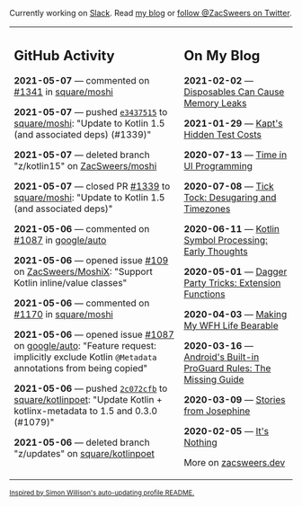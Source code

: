 Currently working on [Slack](https://slack.com/). Read [my blog](https://zacsweers.dev/) or [follow @ZacSweers on Twitter](https://twitter.com/ZacSweers).

<table><tr><td valign="top" width="60%">

## GitHub Activity
<!-- githubActivity starts -->
**2021-05-07** — commented on [#1341](https://github.com/square/moshi/issues/1341#issuecomment-834961224) in [square/moshi](https://api.github.com/repos/square/moshi)

**2021-05-07** — pushed [`e3437515`](https://github.com/square/moshi/commit/e3437515933f0a3a7e38da53dbf4cdfe4245fc89) to [square/moshi](https://api.github.com/repos/square/moshi): "Update to Kotlin 1.5 (and associated deps) (#1339)"

**2021-05-07** — deleted branch "z/kotlin15" on [ZacSweers/moshi](https://api.github.com/repos/ZacSweers/moshi)

**2021-05-07** — closed PR [#1339](https://api.github.com/repos/square/moshi/pulls/1339) to [square/moshi](https://api.github.com/repos/square/moshi): "Update to Kotlin 1.5 (and associated deps)"

**2021-05-06** — commented on [#1087](https://github.com/google/auto/issues/1087#issuecomment-833972760) in [google/auto](https://api.github.com/repos/google/auto)

**2021-05-06** — opened issue [#109](https://api.github.com/repos/ZacSweers/MoshiX/issues/109) on [ZacSweers/MoshiX](https://api.github.com/repos/ZacSweers/MoshiX): "Support Kotlin inline/value classes"

**2021-05-06** — commented on [#1170](https://github.com/square/moshi/issues/1170#issuecomment-833914570) in [square/moshi](https://api.github.com/repos/square/moshi)

**2021-05-06** — opened issue [#1087](https://api.github.com/repos/google/auto/issues/1087) on [google/auto](https://api.github.com/repos/google/auto): "Feature request: implicitly exclude Kotlin `@Metadata` annotations from being copied"

**2021-05-06** — pushed [`2c072cfb`](https://github.com/square/kotlinpoet/commit/2c072cfb2d06894a75ef5191315c3c19b561c011) to [square/kotlinpoet](https://api.github.com/repos/square/kotlinpoet): "Update Kotlin + kotlinx-metadata to 1.5 and 0.3.0 (#1079)"

**2021-05-06** — deleted branch "z/updates" on [square/kotlinpoet](https://api.github.com/repos/square/kotlinpoet)
<!-- githubActivity ends -->
</td><td valign="top" width="40%">

## On My Blog
<!-- blog starts -->
**2021-02-02** — [Disposables Can Cause Memory Leaks](https://www.zacsweers.dev/disposables-can-cause-memory-leaks/)

**2021-01-29** — [Kapt's Hidden Test Costs](https://www.zacsweers.dev/kapts-hidden-test-costs/)

**2020-07-13** — [Time in UI Programming](https://www.zacsweers.dev/time-in-ui/)

**2020-07-08** — [Tick Tock: Desugaring and Timezones](https://www.zacsweers.dev/ticktock-desugaring-timezones/)

**2020-06-11** — [Kotlin Symbol Processing: Early Thoughts](https://www.zacsweers.dev/kotlin-symbol-processor-early-thoughts/)

**2020-05-01** — [Dagger Party Tricks: Extension Functions](https://www.zacsweers.dev/dagger-party-tricks-extension-functions/)

**2020-04-03** — [Making My WFH Life Bearable](https://www.zacsweers.dev/making-wfh-life-bearable/)

**2020-03-16** — [Android's Built-in ProGuard Rules: The Missing Guide](https://www.zacsweers.dev/android-proguard-rules/)

**2020-03-09** — [Stories from Josephine](https://www.zacsweers.dev/stories-from-josephine/)

**2020-02-05** — [It's Nothing](https://www.zacsweers.dev/its-nothing/)
<!-- blog ends -->
More on [zacsweers.dev](https://zacsweers.dev/)
</td></tr></table>

<sub><a href="https://simonwillison.net/2020/Jul/10/self-updating-profile-readme/">Inspired by Simon Willison's auto-updating profile README.</a></sub>